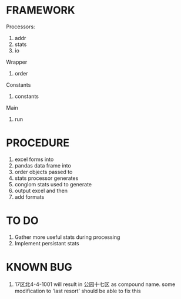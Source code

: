 # FRAMEWORK
Processors:
  1. addr
  2. stats
  3. io
  
Wrapper
  1. order
  
Constants
  1. constants

Main
  1. run

# PROCEDURE
1. excel forms into
2. pandas data frame into
3. order objects passed to
4. stats processor generates
5. conglom stats used to generate
6. output excel and then
7. add formats

# TO DO
1. Gather more useful stats during processing
2. Implement persistant stats

# KNOWN BUG
1. 17区北4-4-1001 will result in 公园十七区 as compound name. some modification to 'last resort' should be able to fix this
